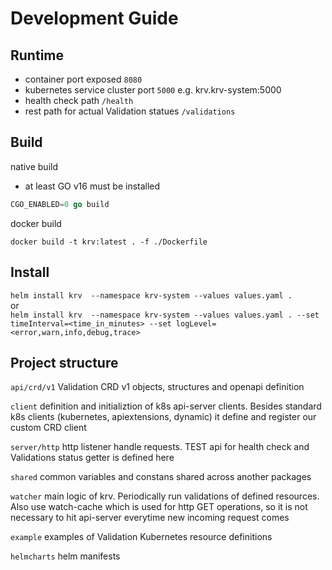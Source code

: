 # Development Guide

## Runtime

- container port exposed `8080`
- kubernetes service cluster port `5000` e.g. krv.krv-system:5000
- health check path `/health`
- rest path for actual Validation statues `/validations`

## Build

native build
- at least GO v16 must be installed
```go
CGO_ENABLED=0 go build
```

docker build
```azure
docker build -t krv:latest . -f ./Dockerfile
```

## Install

`helm install krv  --namespace krv-system --values values.yaml .`  
or  
`helm install krv  --namespace krv-system --values values.yaml . --set timeInterval=<time_in_minutes> --set logLevel=<error,warn,info,debug,trace>`

## Project structure

`api/crd/v1` Validation CRD v1 objects, structures and openapi definition

`client` definition and initializtion of k8s api-server clients. Besides standard k8s clients (kubernetes, apiextensions, dynamic) it define and register our custom CRD client

`server/http` http listener handle requests. TEST api for health check and Validations status getter is defined here

`shared` common variables and constans shared across another packages

`watcher` main logic of krv. Periodically run validations of defined resources. Also use  watch-cache which is used 
for http GET operations, so it is not necessary to hit api-server everytime new incoming request comes 

`example` examples of Validation Kubernetes resource definitions

`helmcharts` helm manifests
